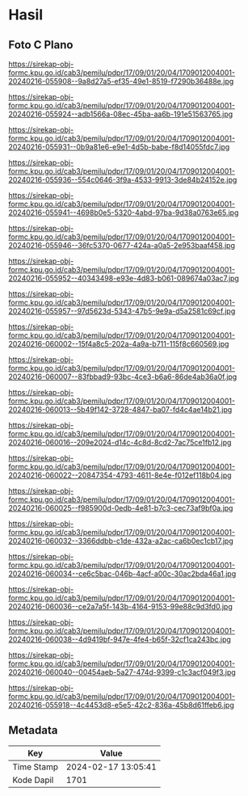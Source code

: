 # Hasil

## Foto C Plano

https://sirekap-obj-formc.kpu.go.id/cab3/pemilu/pdpr/17/09/01/20/04/1709012004001-20240216-055908--9a8d27a5-ef35-49e1-8519-f7290b36488e.jpg

https://sirekap-obj-formc.kpu.go.id/cab3/pemilu/pdpr/17/09/01/20/04/1709012004001-20240216-055924--adb1566a-08ec-45ba-aa6b-191e51563765.jpg

https://sirekap-obj-formc.kpu.go.id/cab3/pemilu/pdpr/17/09/01/20/04/1709012004001-20240216-055931--0b9a81e6-e9e1-4d5b-babe-f8d14055fdc7.jpg

https://sirekap-obj-formc.kpu.go.id/cab3/pemilu/pdpr/17/09/01/20/04/1709012004001-20240216-055936--554c0646-3f9a-4533-9913-3de84b24152e.jpg

https://sirekap-obj-formc.kpu.go.id/cab3/pemilu/pdpr/17/09/01/20/04/1709012004001-20240216-055941--4698b0e5-5320-4abd-97ba-9d38a0763e65.jpg

https://sirekap-obj-formc.kpu.go.id/cab3/pemilu/pdpr/17/09/01/20/04/1709012004001-20240216-055946--36fc5370-0677-424a-a0a5-2e953baaf458.jpg

https://sirekap-obj-formc.kpu.go.id/cab3/pemilu/pdpr/17/09/01/20/04/1709012004001-20240216-055952--40343498-e93e-4d83-b061-089674a03ac7.jpg

https://sirekap-obj-formc.kpu.go.id/cab3/pemilu/pdpr/17/09/01/20/04/1709012004001-20240216-055957--97d5623d-5343-47b5-9e9a-d5a2581c69cf.jpg

https://sirekap-obj-formc.kpu.go.id/cab3/pemilu/pdpr/17/09/01/20/04/1709012004001-20240216-060002--15f4a8c5-202a-4a9a-b711-115f8c660569.jpg

https://sirekap-obj-formc.kpu.go.id/cab3/pemilu/pdpr/17/09/01/20/04/1709012004001-20240216-060007--83fbbad9-93bc-4ce3-b6a6-86de4ab36a0f.jpg

https://sirekap-obj-formc.kpu.go.id/cab3/pemilu/pdpr/17/09/01/20/04/1709012004001-20240216-060013--5b49f142-3728-4847-ba07-fd4c4ae14b21.jpg

https://sirekap-obj-formc.kpu.go.id/cab3/pemilu/pdpr/17/09/01/20/04/1709012004001-20240216-060016--209e2024-d14c-4c8d-8cd2-7ac75ce1fb12.jpg

https://sirekap-obj-formc.kpu.go.id/cab3/pemilu/pdpr/17/09/01/20/04/1709012004001-20240216-060022--20847354-4793-4611-8e4e-f012ef118b04.jpg

https://sirekap-obj-formc.kpu.go.id/cab3/pemilu/pdpr/17/09/01/20/04/1709012004001-20240216-060025--f985900d-0edb-4e81-b7c3-cec73af9bf0a.jpg

https://sirekap-obj-formc.kpu.go.id/cab3/pemilu/pdpr/17/09/01/20/04/1709012004001-20240216-060032--3366ddbb-c1de-432a-a2ac-ca6b0ec1cb17.jpg

https://sirekap-obj-formc.kpu.go.id/cab3/pemilu/pdpr/17/09/01/20/04/1709012004001-20240216-060034--ce6c5bac-046b-4acf-a00c-30ac2bda46a1.jpg

https://sirekap-obj-formc.kpu.go.id/cab3/pemilu/pdpr/17/09/01/20/04/1709012004001-20240216-060036--ce2a7a5f-143b-4164-9153-99e88c9d3fd0.jpg

https://sirekap-obj-formc.kpu.go.id/cab3/pemilu/pdpr/17/09/01/20/04/1709012004001-20240216-060038--4d9419bf-947e-4fe4-b65f-32cf1ca243bc.jpg

https://sirekap-obj-formc.kpu.go.id/cab3/pemilu/pdpr/17/09/01/20/04/1709012004001-20240216-060040--00454aeb-5a27-474d-9399-c1c3acf049f3.jpg

https://sirekap-obj-formc.kpu.go.id/cab3/pemilu/pdpr/17/09/01/20/04/1709012004001-20240216-055918--4c4453d8-e5e5-42c2-836a-45b8d61ffeb6.jpg


## Metadata

| Key        | Value               |
| ---------- | ------------------- |
| Time Stamp | 2024-02-17 13:05:41 |
| Kode Dapil | 1701                |



